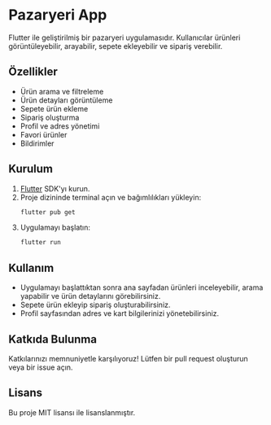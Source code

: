 # Pazaryeri App

Flutter ile geliştirilmiş bir pazaryeri uygulamasıdır. Kullanıcılar ürünleri görüntüleyebilir, arayabilir, sepete ekleyebilir ve sipariş verebilir.

## Özellikler
- Ürün arama ve filtreleme
- Ürün detayları görüntüleme
- Sepete ürün ekleme
- Sipariş oluşturma
- Profil ve adres yönetimi
- Favori ürünler
- Bildirimler

## Kurulum

1. [Flutter](https://flutter.dev/docs/get-started/install) SDK'yı kurun.
2. Proje dizininde terminal açın ve bağımlılıkları yükleyin:
   ```sh
   flutter pub get
   ```
3. Uygulamayı başlatın:
   ```sh
   flutter run
   ```

## Kullanım

- Uygulamayı başlattıktan sonra ana sayfadan ürünleri inceleyebilir, arama yapabilir ve ürün detaylarını görebilirsiniz.
- Sepete ürün ekleyip sipariş oluşturabilirsiniz.
- Profil sayfasından adres ve kart bilgilerinizi yönetebilirsiniz.

## Katkıda Bulunma

Katkılarınızı memnuniyetle karşılıyoruz! Lütfen bir pull request oluşturun veya bir issue açın.

## Lisans

Bu proje MIT lisansı ile lisanslanmıştır.
